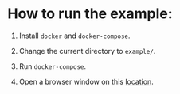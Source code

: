 # How to run the example:

1. Install `docker` and `docker-compose`.

2. Change the current directory to `example/`.

3. Run `docker-compose`.

4. Open a browser window on this
   [location](http://localhost:4444/oauth2/auth?client_id=consumer-app&redirect_uri=http://localhost:4488/users/hello_world&response_type=code&state=1234567890&scope=openid).
